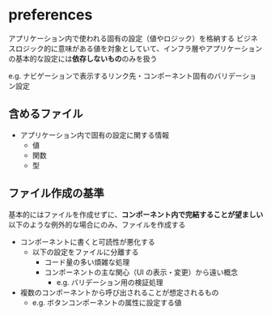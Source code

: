 # preferences

アプリケーション内で使われる固有の設定（値やロジック）を格納する
ビジネスロジック的に意味がある値を対象としていて、インフラ層やアプリケーションの基本的な設定には**依存しないもの**のみを扱う

e.g. ナビゲーションで表示するリンク先・コンポーネント固有のバリデーション設定

## 含めるファイル

- アプリケーション内で固有の設定に関する情報
  - 値
  - 関数
  - 型

## ファイル作成の基準

基本的にはファイルを作成せずに、**コンポーネント内で完結することが望ましい**
以下のような例外的な場合にのみ、ファイルを作成する

- コンポーネントに書くと可読性が悪化する
  - 以下の設定をファイルに分離する
    - コード量の多い煩雑な処理
    - コンポーネントの主な関心（UI の表示・変更）から遠い概念
      - e.g. バリデーション用の検証処理
- 複数のコンポーネントから呼び出されることが想定されるもの
  - e.g. ボタンコンポーネントの属性に設定する値
